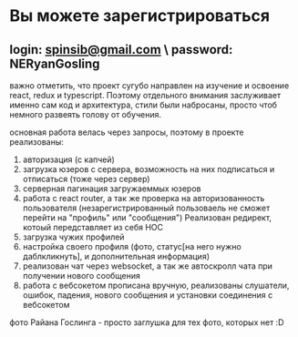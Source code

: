 # Вы можете зарегистрироваться


## login: spinsib@gmail.com  \\ password: NERyanGosling

важно отметить, что проект сугубо направлен на изучение и освоение react, redux и typescript.
Поэтому отдельного внимания заслуживает именно сам код и архитектура, стили были набросаны, просто чтоб немного развеять голову от обучения.

основная работа велась через запросы, поэтому в проекте реализованы:
1) авторизация (с капчей)
2) загрузка юзеров с сервера, возможность на них подписаться и отписаться (тоже через сервер)
3) серверная пагинация загружаеммых юзеров
4) работа с react router, а так же проверка на авторизованность пользователя (незарегистрированный пользоваель не сможет перейти на "профиль" или "сообщения")
Реализован редирект, котоый передставляет из себя HOC
5) загрузка чужих профилей
6) настройка своего профиля (фото, статус[на него нужно даблкликнуть], и дополнительная информация)
7) реализован чат через websocket, а так же автоскролл чата при получении нового сообщения
8) работа с вебсокетом прописана вручную, реализованы слушатели, ошибок, падения, нового сообщения и установки соединения с вебсокетом

фото Райана Гослинга - просто заглушка для тех фото, которых нет :D
